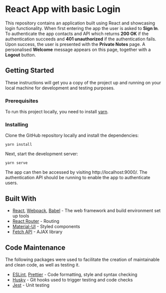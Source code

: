 # React App with basic Login

This repository contains an application built using React and showcasing login functionality. When first entering the app the user is asked to **Sign In**. To authenticate the app contacts and API which returns **200 OK** if the authentication succeeds and **401 unauthorized** if the authentication fails. Upon success, the user is presented with the **Private Notes** page. A personalised **Welcome** message appears on this page, together with a **Logout** button.

## Getting Started

These instructions will get you a copy of the project up and running on your local machine for development and testing purposes.

### Prerequisites

To run this project locally, you need to install [yarn](https://classic.yarnpkg.com/en/docs/install/#windows-stable).

### Installing

Clone the GitHub repository locally and install the dependencies:

```
yarn install
```

Next, start the development server:

```
yarn serve
```

The app can then be accessed by visiting http://localhost:9000/. The authentication API should be running to enable the app to authenticate users.

## Built With

- [React](https://reactjs.org/), [Webpack](https://webpack.js.org/), [Babel](https://babeljs.io/) - The web framework and build environment set up tools
- [React Router](https://reacttraining.com/react-router/) - Routing
- [Material-UI](https://material-ui.com/) - Styled components
- [Fetch API](https://developer.mozilla.org/en-US/docs/Web/API/Fetch_API) - AJAX library

## Code Maintenance

The following packages were used to facilitate the creation of maintainable and clean code, as well as testing it.

- [ESLint](https://eslint.org/), [Prettier](https://prettier.io/) - Code formatting, style and syntax checking
- [Husky](https://www.npmjs.com/package/husky) - Git hooks used to trigger testing and code checks
- [Jest](https://jestjs.io/) - Unit testing
